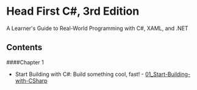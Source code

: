 # Head First C#, 3rd Edition
A Learner's Guide to Real-World Programming with C#, XAML, and .NET 

## Contents

####Chapter 1 
- Start Building with C#: Build something cool, fast! - [01_Start-Building-with-CSharp](https://github.com/kdchk/booksRead/tree/master/Andrew-Stellman-Head-First-CSharp/01_Start-Building-with-CSharp)
